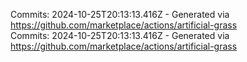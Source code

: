 Commits: 2024-10-25T20:13:13.416Z - Generated via https://github.com/marketplace/actions/artificial-grass
<br>
Commits: 2024-10-25T20:13:13.416Z - Generated via https://github.com/marketplace/actions/artificial-grass
<br>
